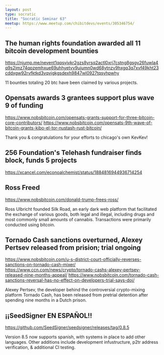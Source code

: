 ```yaml
---
layout: post
type: socratic
title: "Socratic Seminar 63"
meetup: https://www.meetup.com/chibitdevs/events/305346754/
---
```


## The human rights foundation awarded all 11 bitcoin development bounties

<https://njump.me/nevent1qqsyjvkr2gzs8yrsq2actl0xrj7cstng8gsgy26fuwla4q9s2jmz74qpzemhxue69uhhyetvv9ujumn0wd68ytnzv9hxgq3q7xvf49kht23cddxgw92rvfktkd3vqvjgkgsdexh9847wl0927tqsyhpwhy>

11 bounties totaling 20 btc have been claimed by various projects.

## Opensats awards 3 grantees support plus wave 9 of funding

<https://www.nobsbitcoin.com/opensats-grants-support-for-three-bitcoin-core-contributors/>
<https://www.nobsbitcoin.com/opensats-9th-wave-of-bitcoin-grants-kibo-el-tor-nustash-rust-bitcoin/>

Thank you & congratulations for your efforts to chicago's own KevKev!

## 256 Foundation's Telehash fundraiser finds block, funds 5 projects

<https://xcancel.com/econoalchemist/status/1884816944936714254>

## Ross Freed

<https://www.nobsbitcoin.com/donald-trump-frees-ross/>

Ross Ulbricht founded Silk Road, an early dark web platform that facilitated the exchange of various goods, both legal and illegal, including drugs and most commonly small amounts of cannabis. Transactions were primarily conducted using bitcoin.

## Tornado Cash sanctions overturned, Alexey Pertsev released from prision; trial ongoing

<https://www.nobsbitcoin.com/u-s-district-court-officially-reverses-sanctions-on-tornado-cash-mixer/>
<https://www.ccn.com/news/crypto/tornado-cashs-alexey-pertsev-released-nine-months-appeal/>
<https://www.nobsbitcoin.com/tornado-cash-sanctions-reversal-has-no-effect-on-developers-trial-says-doj/>

Alexey Pertsev, the developer behind the controversial crypto-mixing platform Tornado Cash, has been released from pretrial detention after spending nine months in a Dutch prison.

## ¡¡SeedSigner EN ESPAÑOL!!

<https://github.com/SeedSigner/seedsigner/releases/tag/0.8.5>

Version 8.5 now supports spanish, with systems in place to add other languages. Other additions include development infustructure, p2tr address verification, & additional CI testing.
